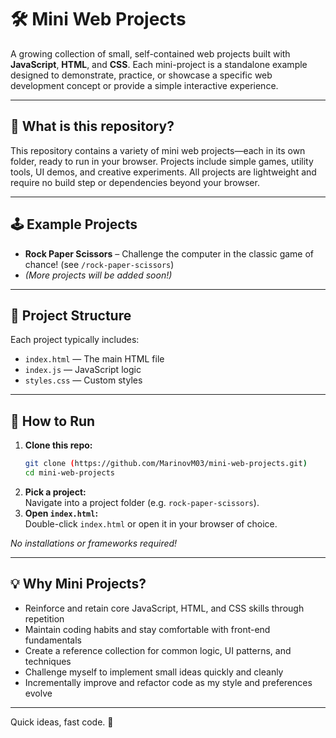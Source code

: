 # 🛠️ Mini Web Projects

A growing collection of small, self-contained web projects built with **JavaScript**, **HTML**, and **CSS**. Each mini-project is a standalone example designed to demonstrate, practice, or showcase a specific web development concept or provide a simple interactive experience.

---

## 🚀 What is this repository?

This repository contains a variety of mini web projects—each in its own folder, ready to run in your browser. Projects include simple games, utility tools, UI demos, and creative experiments. All projects are lightweight and require no build step or dependencies beyond your browser.

---

## 🕹 Example Projects

- **Rock Paper Scissors** – Challenge the computer in the classic game of chance! (see `/rock-paper-scissors`)
- *(More projects will be added soon!)*

---

## 📂 Project Structure

Each project typically includes:
- `index.html` — The main HTML file
- `index.js` — JavaScript logic
- `styles.css` — Custom styles

---

## 🏁 How to Run

1. **Clone this repo:**
    ```sh
    git clone (https://github.com/MarinovM03/mini-web-projects.git)
    cd mini-web-projects
    ```
2. **Pick a project:**  
   Navigate into a project folder (e.g. `rock-paper-scissors`).
3. **Open `index.html`:**  
   Double-click `index.html` or open it in your browser of choice.

_No installations or frameworks required!_

---

## 💡 Why Mini Projects?

- Reinforce and retain core JavaScript, HTML, and CSS skills through repetition
- Maintain coding habits and stay comfortable with front-end fundamentals
- Create a reference collection for common logic, UI patterns, and techniques
- Challenge myself to implement small ideas quickly and cleanly
- Incrementally improve and refactor code as my style and preferences evolve

---

Quick ideas, fast code. 🚀
